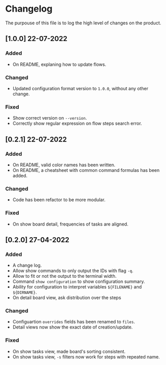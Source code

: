 # Changelog

The purpouse of this file is to log the high level of changes on the product.

## [1.0.0] 22-07-2022

### Added
- On README, explaning how to update flows.

### Changed
- Updated configuration format version to `1.0.0`, without any other change.

### Fixed
- Show correct version on `--version`.
- Correctly show regular expression on flow steps search error.

## [0.2.1] 22-07-2022

### Added
- On README, valid color names has been written.
- On README, a cheatsheet with common command formulas has been added.

### Changed
- Code has been refactor to be more modular.

### Fixed
- On show board detail, frequencies of tasks are aligned.

## [0.2.0] 27-04-2022

### Added
- A change log.
- Allow show commands to only output the IDs with flag `-q`.
- Allow to fit or not the output to the terminal width.
- Command `show configuration` to show configuration summary.
- Ability for configuration to interpret variables `${FILENAME}` and `${DIRNAME}`.
- On detail board view, ask distribution over the steps


### Changed
- Configuartion `overrides` fields has been renamed to `files`.
- Detail views now show the exact date of creation/update.

### Fixed
- On show tasks view, made board's sorting consistent.
- On show tasks view, `-s` filters now work for steps with repeated name.
